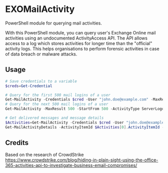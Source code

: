 # EXOMailActivity
PowerShell module for querying mail activities.

With this PowerShell module, you can query user's Exchange Online mail activities using an undocumented ActivityAccess API.
The API allows access to a log which stores activities for longer time than the "official" activity logs. 
This helps organisations to perform forensic activities in case of data breach or malware attacks.

## Usage
``` PowerShell
# Save credentials to a variable
$creds=Get-Credential

# Query for the first 500 mail logins of a user
Get-MailActivity -Credentials $cred -User "john.doe@example.com" -MaxResult 500 -ActivityType ServerLogon
# Query for the next 500 mail logins of a user
Get-MailActivity -MaxResult 500 -StartFrom 500 -ActivityType ServerLogon

# Get delivered messages and message details 
$Activities=Get-MailActivity -Credentials $cred -User "john.doe@example.com" -MaxResult 500 -ActivityType MessageDelivered
Get-MailActivityDetails -ActivityItemId $Activities[0].ActivityItemId -IncludeBody

```


## Credits
Based on the research of CrowdStrike https://www.crowdstrike.com/blog/hiding-in-plain-sight-using-the-office-365-activities-api-to-investigate-business-email-compromises/
